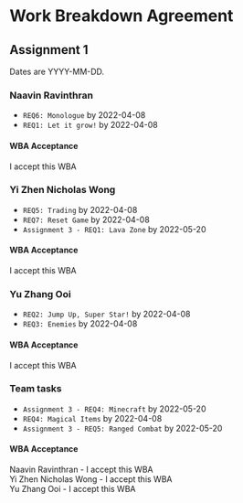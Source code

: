 # Work Breakdown Agreement

## Assignment 1

Dates are YYYY-MM-DD.

### Naavin Ravinthran

- `REQ6: Monologue` by 2022-04-08
- `REQ1: Let it grow!` by 2022-04-08

#### WBA Acceptance 

I accept this WBA

### Yi Zhen Nicholas Wong

- `REQ5: Trading` by 2022-04-08
- `REQ7: Reset Game` by 2022-04-08
- `Assignment 3 - REQ1: Lava Zone` by 2022-05-20

#### WBA Acceptance

I accept this WBA

### Yu Zhang Ooi

- `REQ2: Jump Up, Super Star!` by 2022-04-08
- `REQ3: Enemies` by 2022-04-08

#### WBA Acceptance

I accept this WBA 

### Team tasks

- `Assignment 3 - REQ4: Minecraft` by 2022-05-20  
- `REQ4: Magical Items` by 2022-04-08  
- `Assignment 3 - REQ5: Ranged Combat` by 2022-05-20

#### WBA Acceptance

Naavin Ravinthran - I accept this WBA  
Yi Zhen Nicholas Wong - I accept this WBA  
Yu Zhang Ooi - I accept this WBA  

